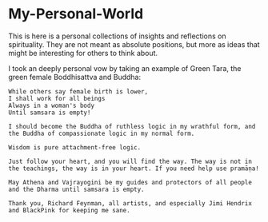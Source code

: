 # My-Personal-World

This is here is a personal collections of insights and reflections on spirituality. 
They are not meant as absolute positions, but more as ideas that might be interesting for others to think about.

I took an deeply personal vow by taking an example of Green Tara, the green female Boddhisattva and Buddha:
```
While others say female birth is lower,
I shall work for all beings
Always in a woman's body
Until samsara is empty!

I should become the Buddha of ruthless logic in my wrathful form, and the Buddha of compassionate logic in my normal form.

Wisdom is pure attachment-free logic.

Just follow your heart, and you will find the way. The way is not in the teachings, the way is in your heart. If you need help use pramāṇa!

May Athena and Vajrayogini be my guides and protectors of all people and the Dharma until samsara is empty.

Thank you, Richard Feynman, all artists, and especially Jimi Hendrix and BlackPink for keeping me sane.
```
